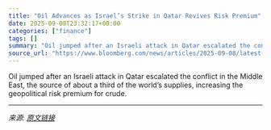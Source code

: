 ```yaml
---
title: "Oil Advances as Israel’s Strike in Qatar Revives Risk Premium"
date: 2025-09-08T23:32:17+08:00
categories: ["finance"]
tags: []
summary: "Oil jumped after an Israeli attack in Qatar escalated the conflict in the Middle East, the source of about a third of the world’s supplies, increasing the geopolitical risk premium for crude."
source_url: "https://www.bloomberg.com/news/articles/2025-09-08/latest-oil-market-news-and-analysis-for-sept-9"
---
```


Oil jumped after an Israeli attack in Qatar escalated the conflict in the Middle East, the source of about a third of the world’s supplies, increasing the geopolitical risk premium for crude.

---

*来源: [原文链接](https://www.bloomberg.com/news/articles/2025-09-08/latest-oil-market-news-and-analysis-for-sept-9)*
